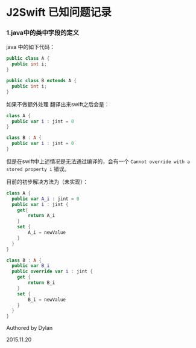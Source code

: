 # J2Swift 已知问题记录



### 1.java中的类中字段的定义

java 中的如下代码：

``` java
public class A {
  public int i;
}

public class B extends A {
  public int i;
}
```

如果不做额外处理 翻译出来swift之后会是：

``` swift
class A {
  public var i : jint = 0
}

class B : A {
  public var i : jint = 0
}
```

但是在swift中上述情况是无法通过编译的，会有一个  `Cannot override with a stored property i`  错误。

目前的初步解决方法为（未实现）：

``` swift
class A {
  public var A_i : jint = 0
  public var i : jint {
  	get{
  		return A_i
	}
    set {
  		A_i = newValue
	}
  }
}

class B : A {
  public var B_i
  public override var i : jint {
  	get {
  		return B_i
	}
    set {
  		B_i = newValue
	}
  }
}
```

Authored by Dylan

2015.11.20

